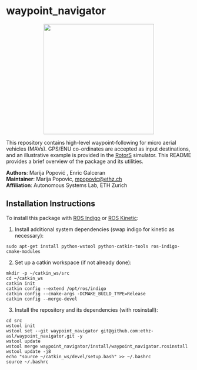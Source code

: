 # waypoint_navigator

<p align="center"><img src="http://i.imgur.com/dDE4BA9.png" height="300"/></p>

This repository contains high-level waypoint-following for micro aerial vehicles (MAVs).
GPS/ENU co-ordinates are accepted as input destinations, and an illustrative example is provided in the [RotorS](https://github.com/ethz-asl/rotors_simulator/wiki) simulator.
This README provides a brief overview of the package and its utilities.

**Authors**: Marija Popović , Enric Galceran  
**Maintainer**: Marija Popovic, mpopovic@ethz.ch  
**Affiliation**: Autonomous Systems Lab, ETH Zurich

## Installation Instructions

To install this package with [ROS Indigo](http://wiki.ros.org/indigo/Installation/Ubuntu) or [ROS Kinetic](http://wiki.ros.org/kinetic/Installation/Ubuntu):

1. Install additional system dependencies (swap indigo for kinetic as necessary):

```
sudo apt-get install python-wstool python-catkin-tools ros-indigo-cmake-modules
```

2. Set up a catkin workspace (if not already done):

```
mkdir -p ~/catkin_ws/src
cd ~/catkin_ws
catkin init
catkin config --extend /opt/ros/indigo
catkin config --cmake-args -DCMAKE_BUILD_TYPE=Release
catkin config --merge-devel
```

3. Install the repository and its dependencies (with rosinstall):

```
cd src
wstool init
wstool set --git waypoint_navigator git@github.com:ethz-asl/waypoint_navigator.git -y
wstool update
wstool merge waypoint_navigator/install/waypoint_navigator.rosinstall
wstool update -j8
echo "source ~/catkin_ws/devel/setup.bash" >> ~/.bashrc
source ~/.bashrc
```



